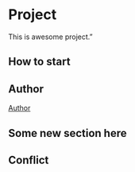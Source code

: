 # Project
This is awesome project.”
## How to start
## Author
[Author](author.md)

## Some new section here

## Conflict


